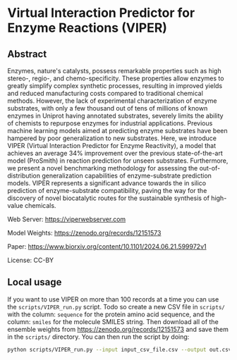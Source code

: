# Virtual Interaction Predictor for Enzyme Reactions (VIPER)

## Abstract

Enzymes, nature's catalysts, possess remarkable properties such as high stereo-, regio-, and chemo-specificity. These properties allow enzymes to greatly simplify complex synthetic processes, resulting in improved yields and reduced manufacturing costs compared to traditional chemical methods. However, the lack of experimental characterization of enzyme substrates, with only a few thousand out of tens of millions of known enzymes in Uniprot having annotated substrates, severely limits the ability of chemists to repurpose enzymes for industrial applications. Previous machine learning models aimed at predicting enzyme substrates have been hampered by poor generalization to new substrates. Here, we introduce VIPER (Virtual Interaction Predictor for Enzyme Reactivity), a model that achieves an average 34% improvement over the previous state-of-the-art model (ProSmith) in reaction prediction for unseen substrates. Furthermore, we present a novel benchmarking methodology for assessing the out-of-distribution generalization capabilities of enzyme-substrate prediction models. VIPER represents a significant advance towards the in silico prediction of enzyme-substrate compatibility, paving the way for the discovery of novel biocatalytic routes for the sustainable synthesis of high-value chemicals.


Web Server: https://viperwebserver.com

Model Weights: https://zenodo.org/records/12151573

Paper: https://www.biorxiv.org/content/10.1101/2024.06.21.599972v1

License: CC-BY

## Local usage

If you want to use VIPER on more than 100 records at a time you can use the `scripts/VIPER_run.py` script.
Todo so create a new CSV file in `scripts/` with the column: `sequence` for the protein amino acid sequence, and the column: `smiles` for the molecule SMILES string. Then download all of the ensemble weights from https://zenodo.org/records/12151573 and save them in the `scripts/` directory. You can then run the script by doing:

```bash
python scripts/VIPER_run.py --input input_csv_file.csv --output out.csv
```
